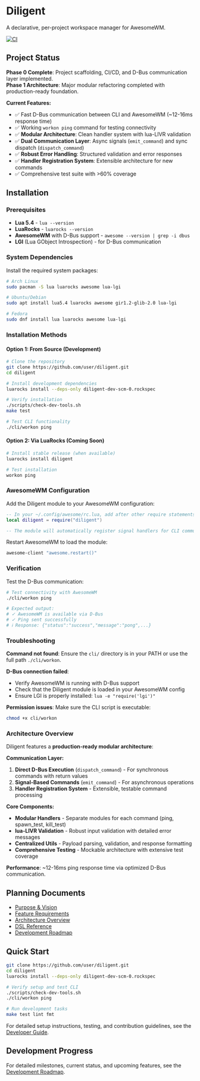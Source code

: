 # Diligent

A declarative, per-project workspace manager for AwesomeWM.

[![CI](https://github.com/user/diligent/actions/workflows/ci.yml/badge.svg)](https://github.com/user/diligent/actions/workflows/ci.yml)

## Project Status

**Phase 0 Complete**: Project scaffolding, CI/CD, and D-Bus communication layer implemented.  
**Phase 1 Architecture**: Major modular refactoring completed with production-ready foundation.

**Current Features:**
- ✅ Fast D-Bus communication between CLI and AwesomeWM (~12-16ms response time)
- ✅ Working `workon ping` command for testing connectivity  
- ✅ **Modular Architecture**: Clean handler system with lua-LIVR validation
- ✅ **Dual Communication Layer**: Async signals (`emit_command`) and sync dispatch (`dispatch_command`)
- ✅ **Robust Error Handling**: Structured validation and error responses
- ✅ **Handler Registration System**: Extensible architecture for new commands
- ✅ Comprehensive test suite with >60% coverage

## Installation

### Prerequisites

- **Lua 5.4** - `lua --version`
- **LuaRocks** - `luarocks --version` 
- **AwesomeWM** with D-Bus support - `awesome --version | grep -i dbus`
- **LGI** (Lua GObject Introspection) - for D-Bus communication

### System Dependencies

Install the required system packages:

```bash
# Arch Linux
sudo pacman -S lua luarocks awesome lua-lgi

# Ubuntu/Debian
sudo apt install lua5.4 luarocks awesome gir1.2-glib-2.0 lua-lgi

# Fedora
sudo dnf install lua luarocks awesome lua-lgi
```

### Installation Methods

#### Option 1: From Source (Development)

```bash
# Clone the repository
git clone https://github.com/user/diligent.git
cd diligent

# Install development dependencies
luarocks install --deps-only diligent-dev-scm-0.rockspec

# Verify installation
./scripts/check-dev-tools.sh
make test

# Test CLI functionality
./cli/workon ping
```

#### Option 2: Via LuaRocks (Coming Soon)

```bash
# Install stable release (when available)
luarocks install diligent

# Test installation
workon ping
```

### AwesomeWM Configuration

Add the Diligent module to your AwesomeWM configuration:

```lua
-- In your ~/.config/awesome/rc.lua, add after other require statements:
local diligent = require("diligent")

-- The module will automatically register signal handlers for CLI communication
```

Restart AwesomeWM to load the module:
```bash
awesome-client "awesome.restart()"
```

### Verification

Test the D-Bus communication:

```bash
# Test connectivity with AwesomeWM
./cli/workon ping

# Expected output:
# ✓ AwesomeWM is available via D-Bus
# ✓ Ping sent successfully  
# ℹ Response: {"status":"success","message":"pong",...}
```

### Troubleshooting

**Command not found**: Ensure the `cli/` directory is in your PATH or use the full path `./cli/workon`.

**D-Bus connection failed**: 
- Verify AwesomeWM is running with D-Bus support
- Check that the Diligent module is loaded in your AwesomeWM config
- Ensure LGI is properly installed: `lua -e "require('lgi')"`

**Permission issues**: Make sure the CLI script is executable:
```bash
chmod +x cli/workon
```

### Architecture Overview

Diligent features a **production-ready modular architecture**:

**Communication Layer:**
1. **Direct D-Bus Execution** (`dispatch_command`) - For synchronous commands with return values
2. **Signal-Based Commands** (`emit_command`) - For asynchronous operations
3. **Handler Registration System** - Extensible, testable command processing

**Core Components:**
- **Modular Handlers** - Separate modules for each command (ping, spawn_test, kill_test)
- **lua-LIVR Validation** - Robust input validation with detailed error messages
- **Centralized Utils** - Payload parsing, validation, and response formatting
- **Comprehensive Testing** - Mockable architecture with extensive test coverage

**Performance**: ~12-16ms ping response time via optimized D-Bus communication.

## Planning Documents
- [Purpose & Vision](planning/01-Purpose.md)
- [Feature Requirements](planning/02-Feature-requirements.md)  
- [Architecture Overview](planning/03-Architecture-overview.md)
- [DSL Reference](planning/04-DSL.md)
- [Development Roadmap](planning/05-roadmap.md)

## Quick Start

```bash
git clone https://github.com/user/diligent.git
cd diligent
luarocks install --deps-only diligent-dev-scm-0.rockspec

# Verify setup and test CLI
./scripts/check-dev-tools.sh
./cli/workon ping

# Run development tasks
make test lint fmt
```

For detailed setup instructions, testing, and contribution guidelines, see the [Developer Guide](docs/developer-guide.md).

## Development Progress

For detailed milestones, current status, and upcoming features, see the [Development Roadmap](planning/05-roadmap.md).